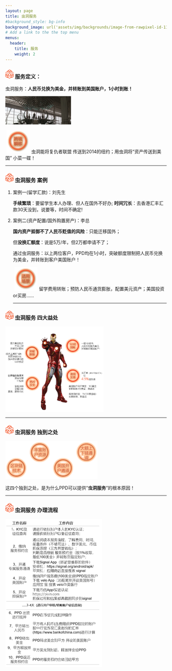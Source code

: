 ```yaml
---
layout: page
title: 虫洞服务
#background_style: bg-info
background_image: url('assets/img/backgrounds/image-from-rawpixel-id-1199650-jpeg.jpg')
# Add a link to the the top menu
menus:
  header:
    title: 服务
    weight: 2
---
```


### <img src="assets/img/wormhole/logo2.png" alt="logo2" style="zoom: 5%;" /> 服务定义：

​			虫洞服务：**人民币兑换为美金，并转账到美国账户，1小时到账！**

<img src="assets/img/wormhole/4.png" style="zoom:20%;" />

​							<img src="assets/img/wormhole/fast.png" style="zoom:30%;" />	虫洞能将复仇者联盟 传送到2014的纽约；用虫洞将“资产传送到美国” 小菜一碟！

------

### <img src="assets/img/wormhole/logo2.png" alt="logo2" style="zoom: 5%;" /> 虫洞服务 案例

1. 案例一(留学汇款)：刘先生

   **手续繁琐**：要留学生本人办理、但人在国外不好办;
   **时间冗长**：去香港汇丰汇款30天没到，说要等，时间不确定!



2. 案例二(资产配置/国外购置房产)：李总

   **国内资产抵御不了人民币贬值的风险**：只能迁移国外；

   但**没换汇额度**：说是5万/年，但2万都申请不了；



   通过虫洞服务：以上两位客户，PPD均在1小时，突破额度限制把人民币兑换为美金，并转账到客户美国账户！



   ​						<img src="assets/img/wormhole/fitto.png" style="zoom:30%;" />     留学费用转账；预防人民币通货膨胀，配置美元资产；美国投资or买房……

   ------

### <img src="assets/img/wormhole/logo2.png" alt="logo2" style="zoom: 5%;" /> 虫洞服务 四大益处

<img src="assets/img/wormhole/fourb.png" style="zoom: 30%;" />

------

### <img src="assets/img/wormhole/logo2.png" alt="logo2" style="zoom: 5%;" /> 虫洞服务 独到之处

<img src="assets/img/wormhole/special.png" style="zoom:30%;" />

​			这四个独到之处，是为什么PPD可以提供“**虫洞服务**”的根本原因！

------

### <img src="assets/img/wormhole/logo2.png" alt="logo2" style="zoom: 5%;" /> 虫洞服务 办理流程

<img src="assets/img/wormhole/process.png" style="zoom:50%;" />
